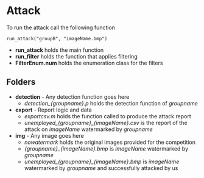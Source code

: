 
# Attack

To run the attack call the following function
```
run_attack("groupB", "imageName.bmp")
```
* **run_attack** holds the main function
* **run_filter** holds the function that applies filtering
* **FilterEnum.num** holds the enumeration class for the filters

## Folders
* **detection** - Any detection function goes here
  * *detection_{groupname}.p* holds the detection function of *groupname*
* **export** - Report logic and data
  * *exportcsv.m* holds the function called to produce the attack report
  * *unemployed_{groupname}_{imageName}.csv* is the report of the attack on *imageName* watermarked by *groupname*
* **img** - Any image goes here
  * *nowatermark* holds the original images provided for the competition
  * *{groupname}_{imageName}.bmp* is *imageName* watermarked by *groupname*
  * *unemployed_{groupname}_{imageName}.bmp* is *imageName* watermarked by *groupname* and successfully attacked by us
